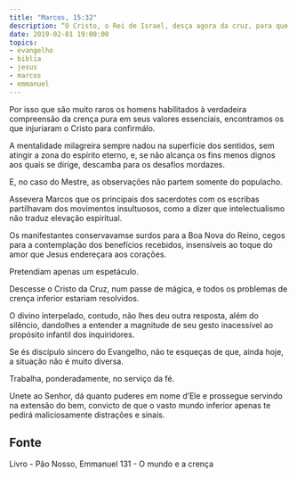 ```yaml
---
title: "Marcos, 15:32"
description: “O Cristo, o Rei de Israel, desça agora da cruz, para que o vejamos e acreditemos.”
date: 2019-02-01 19:00:00
topics: 
- evangelho
- biblia
- jesus
- marcos
- emmanuel
---
```


Por isso que são muito raros os homens habilitados à verdadeira
compreensão da crença pura em seus valores essenciais, encontramos os que
injuriaram o Cristo para confirmá­lo.

A mentalidade milagreira sempre nadou na superfície dos sentidos, sem
atingir a zona do espírito eterno, e, se não alcança os fins menos dignos aos quais se
dirige, descamba para os desafios mordazes.

E, no caso do Mestre, as observações não partem somente do populacho.

Assevera Marcos que os principais dos sacerdotes com os escribas partilhavam dos
movimentos insultuosos, como a dizer que intelectualismo não traduz elevação
espiritual.

Os manifestantes conservavam­se surdos para a Boa Nova do Reino, cegos
para a contemplação dos benefícios recebidos, insensíveis ao toque do amor que
Jesus endereçara aos corações.

Pretendiam apenas um espetáculo.

Descesse o Cristo da Cruz, num passe de mágica, e todos os problemas de
crença inferior estariam resolvidos.

O divino interpelado, contudo, não lhes deu outra resposta, além do
silêncio, dando­lhes a entender a magnitude de seu gesto inacessível ao propósito
infantil dos inquiridores.

Se és discípulo sincero do Evangelho, não te esqueças de que, ainda hoje, a
situação não é muito diversa.

Trabalha, ponderadamente, no serviço da fé.

Une­te ao Senhor, dá quanto puderes em nome d’Ele e prossegue servindo
na extensão do bem, convicto de que o vasto mundo inferior apenas te pedirá
maliciosamente distrações e sinais.



## Fonte
Livro - Pão Nosso, Emmanuel
131 - O mundo e a crença
